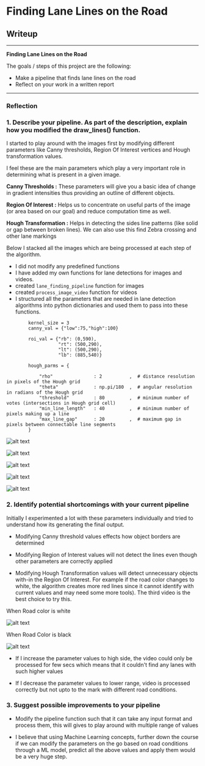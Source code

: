 # **Finding Lane Lines on the Road** 

## Writeup

---

**Finding Lane Lines on the Road**

The goals / steps of this project are the following:
* Make a pipeline that finds lane lines on the road
* Reflect on your work in a written report

[//]: # (Image References)

[image1]: ./test_videos_output/144_res_can.jpg "Canny Image for white color path"

[image2]: ./test_videos_output/248_res_can.jpg "Canny Image for black color path"

[imageA]: ./test_images_output/res_gblur_solidYellowLeft.jpg "Gary Scale"

[imageB]: ./test_images_output/res_canny_solidYellowLeft.jpg "Canny Model"

[imageC]: ./test_images_output/res_roi_solidYellowLeft.jpg "Region of Interest"

[imageD]: ./test_images_output/res_hough_solidYellowLeft.jpg "Hough Transformation"

[imageE]: ./test_images_output/res_solidYellowLeft.jpg "Final Output"

---

### Reflection

### 1. Describe your pipeline. As part of the description, explain how you modified the draw_lines() function.

I started to play around with the images first by modifying different parameters like Canny thresholds, Region Of Interest vertices and Hough transformation values.

I feel these are the main parameters which play a very important role in determining what is present in a given image.

**Canny Thresholds :** These parameters will give you a basic idea of change in gradient intensities thus providing an outline of different objects.

**Region Of Interest :** Helps us to concentrate on useful parts of the image (or area based on our goal) and reduce computation time as well.

**Hough Transformation :** Helps in detecting the sides line patterns (like solid or gap between broken lines). We can also use this find Zebra crossing and other  lane  markings

Below I stacked all the images which are being processed at each step of the algorithm.

* I did not modify any predefined functions
* I have added my own functions for lane detections for images and videos.
* created `lane_finding_pipeline` function for images
* created `process_image_video` function for videos
* I structured all the parameters that are needed in lane detection algorithms into python dictionaries and used them to pass into these functions.

```
        kernel_size = 3
        canny_val = {"low":75,"high":100}

        roi_val = {"rb": (0,590), 
                   "rt": (500,290),
                   "lt": (500,290),
                   "lb": (885,540)}

        hough_parms = {

            "rho"               : 2          ,  # distance resolution in pixels of the Hough grid
            "theta"             : np.pi/180  ,  # angular resolution in radians of the Hough grid
            "threshold"         : 80         ,  # minimum number of votes (intersections in Hough grid cell)
            "min_line_length"   : 40         ,  # minimum number of pixels making up a line
            "max_line_gap"      : 20         ,  # maximum gap in pixels between connectable line segments
        }
```

![alt text][imageA]



![alt text][imageB]



![alt text][imageC]



![alt text][imageD]



![alt text][imageE]


### 2. Identify potential shortcomings with your current pipeline

Initially I experimented a lot with these parameters individually and tried to understand how its generating the final output.

* Modifying Canny threshold values effects how object borders are determined

* Modifying Region of Interest values will not detect the lines even though other parameters are correctly applied

* Modifying Hough Transformation values will detect unnecessary objects with-in the Region Of Interest. For example if the road color changes to white, the algorithm creates       more red   lines since it cannot identify with current values and may need some more tools). The third video is the best choice to try this. 

When Road color is white

![alt text][image1]

When Road Color is black

![alt text][image2]


* If I increase the parameter values to high side, the video could only be processed for few secs which means that it couldn't find any lanes with such higher values

* If I decrease the parameter values to lower range, video is processed correctly but not upto to the mark with different road conditions.


### 3. Suggest possible improvements to your pipeline

* Modify the pipeline function such that it can take any input format and process them, this will gives to play around with multiple range of values

* I believe that using Machine Learning concepts, further down the course if we can modify the parameters on the go based on road conditions through a ML model, predict all the   above values and apply them would be a very huge step.
